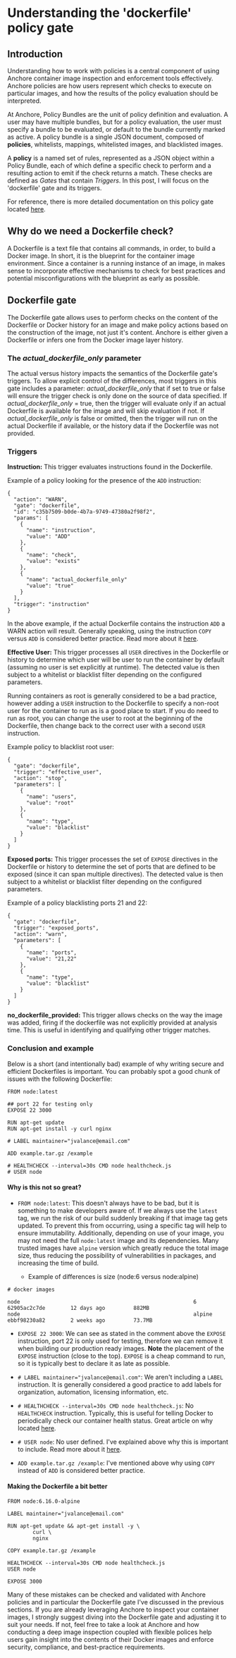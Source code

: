 # Understanding the 'dockerfile' policy gate

## Introduction

Understanding how to work with policies is a central component of using Anchore container image inspection and enforcement tools effectively. Anchore policies are how users represent which checks to execute on particular images, and how the results of the policy evaluation should be interpreted. 

At Anchore, Policy Bundles are the unit of policy definition and evaluation. A user may have multiple bundles, but for a policy evaluation, the user must specify a bundle to be evaluated, or default to the bundle currently marked as active. A policy bundle is a single JSON document, composed of **policies**, whitelists, mappings, whitelisted images, and blacklisted images. 

A **policy** is a named set of rules, represented as a JSON object within a Policy Bundle, each of which define a specific check to perform and a resulting action to emit if the check returns a match. These checks are defined as *Gates* that contain *Triggers*. In this post, I will focus on the 'dockerfile' gate and its triggers. 

For reference, there is more detailed documentation on this policy gate located [here](https://anchore.freshdesk.com/support/solutions/articles/36000111104-policy-gate-dockerfile).

## Why do we need a Dockerfile check?

A Dockerfile is a text file that contains all commands, in order, to build a Docker image. In short, it is the blueprint for the container image environment. Since a container is a running instance of an image, in makes sense to incorporate effective mechanisms to check for best practices and potential misconfigurations with the blueprint as early as possible.

## Dockerfile gate

The Dockerfile gate allows uses to perform checks on the content of the Dockerfile or Docker history for an image and make policy actions based on the construction of the image, not just it's content. Anchore is either given a Dockerfile or infers one from the Docker image layer history. 

### The *actual_dockerfile_only* parameter

The actual versus history impacts the semantics of the Dockerfile gate's triggers. To allow explicit control of the differences, most triggers in this gate includes a parameter: *actual_dockerfile_only* that if set to true or false will ensure the trigger check is only done on the source of data specified. If *actual_dockerfile_only* = true, then the trigger will evaluate only if an actual Dockerfile is available for the image and will skip evaluation if not. If *actual_dockerfile_only* is false or omitted, then the trigger will run on the actual Dockerfile if available, or the history data if the Dockerfile was not provided.

### Triggers

**Instruction:** This trigger evaluates instructions found in the Dockerfile.

Example of a policy looking for the presence of the `ADD` instruction: 

```
{
  "action": "WARN",
  "gate": "dockerfile",
  "id": "c35b7509-b0de-4b7a-9749-47380a2f98f2",
  "params": [
    {
      "name": "instruction",
      "value": "ADD"
    },
    {
      "name": "check",
      "value": "exists"
    },
    {
      "name": "actual_dockerfile_only"
      "value": "true"
    }
  ],
  "trigger": "instruction"
}
```

In the above example, if the actual Dockerfile contains the instruction `ADD` a WARN action will result. Generally speaking, using the instruction `COPY` versus `ADD` is considered better practice. Read more about it [here](https://docs.docker.com/develop/develop-images/dockerfile_best-practices/#add-or-copy).

**Effective User:** This trigger processes all `USER` directives in the Dockerfile or history to determine which user will be user to run the container by default (assuming no user is set explicitly at runtime). The detected value is then subject to a whitelist or blacklist filter depending on the configured parameters. 

Running containers as root is generally considered to be a bad practice, however adding a `USER` instruction to the Dockerfile to specify a non-root user for the container to run as is a good place to start. If you do need to run as root, you can change the user to root at the beginning of the Dockerfile, then change back to the correct user with a second `USER` instruction. 

Example policy to blacklist root user: 

```
{
  "gate": "dockerfile",
  "trigger": "effective_user", 
  "action": "stop", 
  "parameters": [ 
    {
      "name": "users",
      "value": "root"
    }, 
    {
      "name": "type",
      "value": "blacklist"
    }
  ]
}
```

**Exposed ports:** This trigger processes the set of `EXPOSE` directives in the Dockerfile or history to determine the set of ports that are defined to be exposed (since it can span multiple directives). The detected value is then subject to a whitelist or blacklist filter depending on the configured parameters.

Example of a policy blacklisting ports 21 and 22: 

```
{
  "gate": "dockerfile",
  "trigger": "exposed_ports", 
  "action": "warn", 
  "parameters": [ 
    {
      "name": "ports",
      "value": "21,22"
    }, 
    {
      "name": "type",
      "value": "blacklist"
    }
  ]
}
```

**no_dockerfile_provided:** This trigger allows checks on the way the image was added, firing if the dockerfile was not explicitly provided at analysis time. This is useful in identifying and qualifying other trigger matches.

### Conclusion and example

Below is a short (and intentionally bad) example of why writing secure and efficient Dockerfiles is important. You can probably spot a good chunk of issues with the following Dockerfile:

```
FROM node:latest

## port 22 for testing only
EXPOSE 22 3000 

RUN apt-get update
RUN apt-get install -y curl nginx

# LABEL maintainer="jvalance@email.com"

ADD example.tar.gz /example

# HEALTHCHECK --interval=30s CMD node healthcheck.js 
# USER node
```

#### Why is this not so great?

- `FROM node:latest`: This doesn't always have to be bad, but it is something to make developers aware of. If we always use the `latest` tag, we run the risk of our build suddenly breaking if that image tag gets updated. To prevent this from occurring, using a specific tag will help to ensure immutability. Additionally, depending on use of your image, you may not need the full `node:latest` image and its dependencies. Many trusted images have `alpine` version which greatly reduce the total image size, thus reducing the possibility of vulnerabilities in packages, and increasing the time of build. 

    - Example of differences is size (node:6 versus node:alpine)
```
# docker images

node                                                       6                   62905ac2c7de        12 days ago         882MB
node                                                       alpine              ebbf98230a82        2 weeks ago         73.7MB
```

- `EXPOSE 22 3000`: We can see as stated in the comment above the `EXPOSE` instruction, port 22 is only used for testing, therefore we can remove it when building our production ready images. **Note** the placement of the `EXPOSE` instruction (close to the top). `EXPOSE` is a cheap command to run, so it is typically best to declare it as late as possible.

- `# LABEL maintainer="jvalance@email.com"`: We aren't including a `LABEL` instruction. It is generally considered a good practice to add labels for organization, automation, licensing information, etc.

- `# HEALTHCHECK --interval=30s CMD node healthcheck.js`: No `HEALTHCHECK` instruction. Typically, this is useful for telling Docker to periodically check our container health status. Great article on why located [here](https://blog.newrelic.com/engineering/docker-health-check-instruction/).

- `# USER node`: No user defined. I've explained above why this is important to include. Read more about it [here](https://github.com/i0natan/nodebestpractices/blob/master/sections/security/non-root-user.md).

- `ADD example.tar.gz /example`: I've mentioned above why using `COPY` instead of `ADD` is considered better practice.

#### Making the Dockerfile a bit better

```
FROM node:6.16.0-alpine

LABEL maintainer="jvalance@email.com"

RUN apt-get update && apt-get install -y \
        curl \
        nginx

COPY example.tar.gz /example

HEALTHCHECK --interval=30s CMD node healthcheck.js 
USER node

EXPOSE 3000
```

Many of these mistakes can be checked and validated with Anchore policies and in particular the Dockerfile gate I've discussed in the previous sections. If you are already leveraging Anchore to inspect your container images, I strongly suggest diving into the Dockerfile gate and adjusting it to suit your needs. If not, feel free to take a look at Anchore and how conducting a deep image inspection coupled with flexible polices help users gain insight into the contents of their Docker images and enforce security, compliance, and best-practice requirements. 

